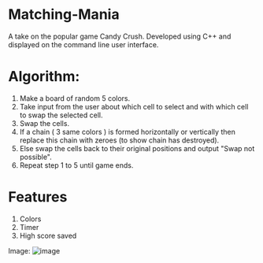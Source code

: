# Matching-Mania
A take on the popular game Candy Crush. Developed using C++ and displayed on the command line user interface.

# Algorithm:
1. Make a board of random 5 colors.
2. Take input from the user about which cell to       select and with which cell to swap the selected      cell.
3. Swap the cells.
4. If a chain ( 3 same colors ) is formed       horizontally or vertically then replace this 
   chain with zeroes (to show chain has destroyed).
5. Else swap the cells back to their original positions and output "Swap not possible".
6. Repeat step 1 to 5 until game ends. 

# Features
1. Colors
2. Timer
3. High score saved


Image:
![image](https://user-images.githubusercontent.com/31804051/121806920-49ffcd00-cc6b-11eb-8b13-5b7bdf0521ec.png)

